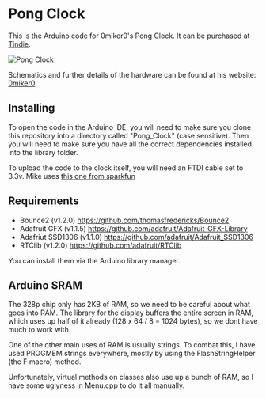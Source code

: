 Pong Clock
==========

This is the Arduino code for 0miker0's Pong Clock.
It can be purchased at [Tindie](https://www.tindie.com/products/miker/pongclock-complete-kit/ "Pong Clock Complete Kit").

![Pong Clock](https://sites.google.com/site/0miker0/_/rsrc/1378317054480/pongclock/photo%201.JPG?height=293&width=400)

Schematics and further details of the hardware can be found at his website: [0miker0](https://sites.google.com/site/0miker0/pongclock)

Installing
----------
To open the code in the Arduino IDE, you will need to make sure you clone this repository into a directory called "Pong_Clock" (case sensitive).
Then you will need to make sure you have all the correct dependencies installed into the library folder.

To upload the code to the clock itself, you will need an FTDI cable set to 3.3v.
Mike uses [this one from sparkfun](https://www.sparkfun.com/products/9873)

Requirements
------------

 * Bounce2 (v1.2.0) https://github.com/thomasfredericks/Bounce2
 * Adafruit GFX (v1.1.5) https://github.com/adafruit/Adafruit-GFX-Library
 * Adafriut SSD1306 (v1.1.0) https://github.com/adafruit/Adafruit_SSD1306
 * RTClib (v1.2.0) https://github.com/adafruit/RTClib

You can install them via the Arduino library manager.

Arduino SRAM
------------
The 328p chip only has 2KB of RAM, so we need to be careful about what goes into RAM.
The library for the display buffers the entire screen in RAM, which uses up half of it already (128 x 64 / 8 = 1024 bytes), so we dont have much to work with.

One of the other main uses of RAM is usually strings.
To combat this, I have used PROGMEM strings everywhere, mostly by using the FlashStringHelper (the F macro) method.

Unfortunately, virtual methods on classes also use up a bunch of RAM, so I have some uglyness in Menu.cpp to do it all manually.

